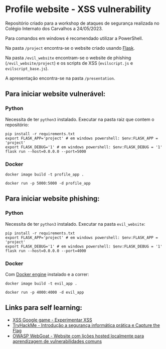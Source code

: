 # Profile website - XSS vulnerability

Repositório criado para a workshop de ataques de segurança realizada no Colégio Internato dos Carvalhos a 24/05/2023.

Para comandos em windows é recomendado utilizar a PowerShell.

Na pasta `/project` encontra-se o website criado usando [Flask](https://flask.palletsprojects.com/en/2.3.x/quickstart/). 

Na pasta `/evil_website` encontram-se o website de phishing (`/evil_website/project`) e os scripts de XSS (`evilscript.js` e `evilscript_base.js`).

A apresentação encontra-se na pasta `/presentation`.

## Para iniciar website vulnerável:

### Python

Necessita de ter `python3` instalado. Executar na pasta raiz que contem o repositório:

```
pip install -r requirements.txt
export FLASK_APP='project' # em windows powershell: $env:FLASK_APP = 'project'
export FLASK_DEBUG='1' # em windows powershell: $env:FLASK_DEBUG = '1'
flask run --host=0.0.0.0 --port=5000
```

### Docker
```
docker image build -t profile_app .

docker run -p 5000:5000 -d profile_app
```

## Para iniciar website phishing:

### Python

Necessita de ter `python3` instalado. Executar na pasta `evil_website`:

```
pip install -r requirements.txt
export FLASK_APP='project' # em windows powershell: $env:FLASK_APP = 'project'
export FLASK_DEBUG='1' # em windows powershell: $env:FLASK_DEBUG = '1'
flask run --host=0.0.0.0 --port=4000
```

### Docker
Com [Docker engine](https://www.docker.com/products/docker-desktop/) instalado e a correr:
```
docker image build -t evil_app .

docker run -p 4000:4000 -d evil_app
```

## Links para self learning:

- [XSS Google game - Experimentar XSS](https://xss-game.appspot.com/)
- [TryHackMe - Introdução a segurança informática prática e Capture the Flag](https://tryhackme.com/)
- [OWASP WebGoat - Website com lições hosted localmente para aprendizagem de vulnerabilidades comuns](https://github.com/WebGoat/WebGoat)
